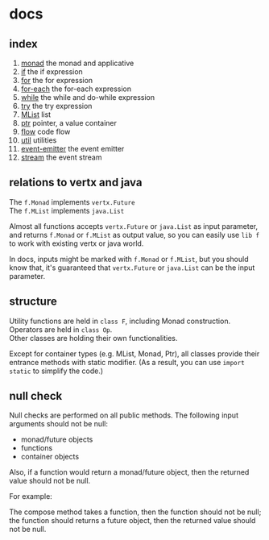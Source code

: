 # docs

## index

1. [monad](monad.md) the monad and applicative
1. [if](if.md) the if expression
1. [for](for.md) the for expression
1. [for-each](for-each.md) the for-each expression
1. [while](while.md) the while and do-while expression
1. [try](try.md) the try expression
1. [MList](MList.md) list
1. [ptr](ptr.md) pointer, a value container
1. [flow](flow.md) code flow
1. [util](util.md) utilities
1. [event-emitter](event-emitter.md) the event emitter
1. [stream](stream.md) the event stream

## relations to vertx and java

The `f.Monad` implements `vertx.Future`  
The `f.MList` implements `java.List`

Almost all functions accepts `vertx.Future` or `java.List` as input parameter, and returns `f.Monad` or `f.MList` as output value, so you can easily use `lib f` to work with existing vertx or java world.

In docs, inputs might be marked with `f.Monad` or `f.MList`, but you should know that, it's guaranteed that `vertx.Future` or `java.List` can be the input parameter.

## structure

Utility functions are held in `class F`, including Monad construction.  
Operators are held in `class Op`.  
Other classes are holding their own functionalities.

Except for container types (e.g. MList, Monad, Ptr), all classes provide their entrance methods with static modifier. (As a result, you can use `import static` to simplify the code.)

## null check

Null checks are performed on all public methods. The following input arguments should not be null:

* monad/future objects
* functions
* container objects

Also, if a function would return a monad/future object, then the returned value should not be null.

For example:

The compose method takes a function, then the function should not be null; the function should returns a future object, then the returned value should not be null.
